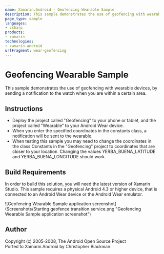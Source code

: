 ```yaml
---
name: Xamarin.Android - Geofencing Wearable Sample
description: This sample demonstrates the use of geofencing with wearable devices, by sending a notification to the watch when you are within a certain area....
page_type: sample
languages:
- csharp
products:
- xamarin
technologies:
- xamarin-android
urlFragment: wear-geofencing
---
```

# Geofencing Wearable Sample
This sample demonstrates the use of geofencing with wearable devices, by sending a notification to the watch when you are within a certain area.

## Instructions
* Deploy the project called "Geofencing" to your phone or tablet, and the project called "Wearable" to your Android Wear device.
* When you enter the specified coordinates in the constants class, a notification will be sent to the wearable.
* When testing this sample you may need to change the coordinates in the class Constants in the "Geofencing" project to coordinates that are closer to your location. Changing the values YERBA_BUENA_LATITUDE and YERBA_BUENA_LONGITUDE should work.


## Build Requirements
In order to build this solution, you will need the latest version of Xamarin Studio. This sample requires a physical Android 4.3 or higher device, that is connected to an Android Wear device or the Android Wear emulator.

![Geofencing Wearable Sample application screenshot](Screenshots/Starting geofence transition service.png "Geofencing Wearable Sample application screenshot")

## Author
Copyright (c) 2005-2008, The Android Open Source Project  
Ported to Xamarin.Android by Christopher Blackman

